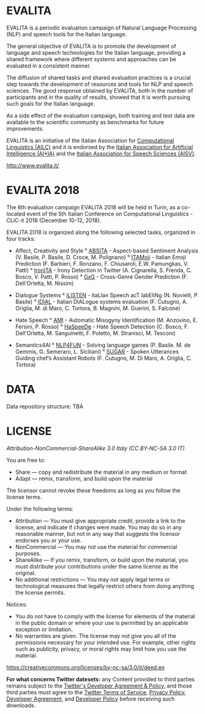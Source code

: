 EVALITA
==========

EVALITA is a periodic evaluation campaign of Natural Language Processing (NLP) and speech tools for the Italian language.

The general objective of EVALITA is to promote the development of language and speech technologies for the Italian language, providing a shared framework where different systems and approaches can be evaluated in a consistent manner.

The diffusion of shared tasks and shared evaluation practices is a crucial step towards the development of resources and tools for NLP and speech sciences. The good response obtained by EVALITA, both in the number of participants and in the quality of results, showed that it is worth pursuing such goals for the Italian language.

As a side effect of the evaluation campaign, both training and test data are available to the scientific community as benchmarks for future improvements.

EVALITA is an initiative of the Italian Association for [Computational Linguistics (AILC)](http://www.ai-lc.it/) and it is endorsed by the [Italian Association for Artificial Intelligence (AI*IA)](http://www.aixia.it/) and the [Italian Association for Speech Sciences (AISV)](http://www.aisv.it/index.php).

http://www.evalita.it/

EVALITA 2018
===============

The 6th evaluation campaign EVALITA 2018 will be held in Turin, as a co-located event of the 5th Italian Conference on Computational Linguistics - CLiC-it 2018 (December 10-12, 2018).

EVALITA 2018 is organized along the following selected tasks, organized in four tracks:

* Affect, Creativity and Style
  ° [ABSITA](http://sag.art.uniroma2.it/absita/) - Aspect-based Sentiment Analysis (V. Basile, P. Basile, D. Croce, M. Polignano)
  ° [ITAMoji](https://sites.google.com/view/itamoji/) - Italian Emoji Prediction (F. Barbieri, F. Ronzano, F. Chiusaroli, E.W. Pamungkas, V. Patti)
  ° [IronITA](http://di.unito.it/ironita18) - Irony Detection in Twitter (A. Cignarella, S. Frenda, C. Bosco, V. Patti, P. Rosso)
  ° [GxG](https://sites.google.com/view/gxg2018) - Cross-Genre Gender Prediction (F. Dell'Orletta, M. Nissim)
        
* Dialogue Systems
  ° [iLISTEN](https://ilisten2018.github.io/) - itaLIan Speech acT labEliNg (N. Novielli, P. Basile)
  ° [IDIAL](https://sites.google.com/view/idial/) - Italian DIALogue systems evaluation (F. Cutugno, A. Origlia, M. di Maro, C. Tortora, B. Magnini, M. Guerini, S. Falcone)

* Hate Speech
  ° [AMI](https://amievalita2018.wordpress.com/) - Automatic Misogyny Identification (M. Anzovino, E. Fersini, P. Rosso)
  ° [HaSpeeDe](http://di.unito.it/haspeedeevalita18) - Hate Speech Detection (C. Bosco, F. Dell'Orletta, M. Sanguinetti, F. Poletto,  M. Stranisci, M. Tesconi)
  
* Semantics4AI
  ° [NLP4FUN](https://nlp4fun.github.io/) - Solving language games (P. Basile. M. de Gemmis, G. Semeraro, L. Siciliani)
  ° [SUGAR](https://sites.google.com/view/sugar-evalita/) - Spoken Utterances Guiding chef’s Assistant Robots (F. Cutugno, M. Di Maro, A. Origlia, C. Tortora)
  
DATA
=======

Data repository structure: TBA


LICENSE
==========

*Attribution-NonCommercial-ShareAlike 3.0 Italy (CC BY-NC-SA 3.0 IT)*

You are free to:
* Share — copy and redistribute the material in any medium or format
* Adapt — remix, transform, and build upon the material

The licensor cannot revoke these freedoms as long as you follow the license terms.

Under the following terms:
* Attribution — You must give appropriate credit, provide a link to the license, and indicate if changes were made. You may do so in any reasonable manner, but not in any way that suggests the licensor endorses you or your use.
* NonCommercial — You may not use the material for commercial purposes.
* ShareAlike — If you remix, transform, or build upon the material, you must distribute your contributions under the same license as the original.
* No additional restrictions — You may not apply legal terms or technological measures that legally restrict others from doing anything the license permits.

Notices:
* You do not have to comply with the license for elements of the material in the public domain or where your use is permitted by an applicable exception or limitation.
* No warranties are given. The license may not give you all of the permissions necessary for your intended use. For example, other rights such as publicity, privacy, or moral rights may limit how you use the material.

https://creativecommons.org/licenses/by-nc-sa/3.0/it/deed.en

**For what concerns Twitter datesets:** any Content provided to third parties remains subject to the [Twitter's Developer Agreement & Policy](https://dev.twitter.com/overview/terms/agreement-and-policy), and those third parties must agree to the [Twitter Terms of Service](https://twitter.com/tos), [Privacy Policy](https://twitter.com/privacy), [Developer Agreement](https://dev.twitter.com/overview/terms/agreement), and [Developer Policy](https://dev.twitter.com/overview/terms/policy) before receiving such downloads.



